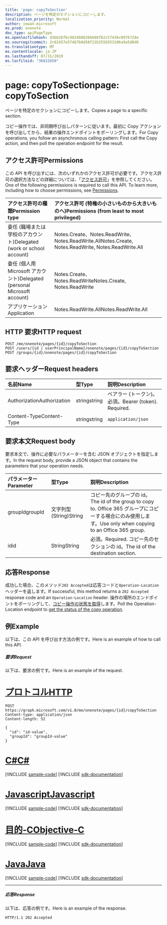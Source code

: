 ```yaml
---
title: 'page: copyToSection'
description: ページを特定のセクションにコピーします。
localization_priority: Normal
author: jewan-microsoft
ms.prod: onenote
doc_type: apiPageType
ms.openlocfilehash: d3b626f6c982488826b698f82c57436c0976724e
ms.sourcegitcommit: 2c62457e57467b8d50f21b255b553106a9a5d8d6
ms.translationtype: MT
ms.contentlocale: ja-JP
ms.lasthandoff: 07/31/2019
ms.locfileid: "36022650"
---
```

# <a name="page-copytosection"></a><span data-ttu-id="28ac5-103">page: copyToSection</span><span class="sxs-lookup"><span data-stu-id="28ac5-103">page: copyToSection</span></span>
<span data-ttu-id="28ac5-104">ページを特定のセクションにコピーします。</span><span class="sxs-lookup"><span data-stu-id="28ac5-104">Copies a page to a specific section.</span></span>

<span data-ttu-id="28ac5-105">コピー操作では、非同期呼び出しパターンに従います。最初に Copy アクションを呼び出してから、結果の操作エンドポイントをポーリングします。</span><span class="sxs-lookup"><span data-stu-id="28ac5-105">For Copy operations, you follow an asynchronous calling pattern:  First call the Copy action, and then poll the operation endpoint for the result.</span></span>

## <a name="permissions"></a><span data-ttu-id="28ac5-106">アクセス許可</span><span class="sxs-lookup"><span data-stu-id="28ac5-106">Permissions</span></span>
<span data-ttu-id="28ac5-p101">この API を呼び出すには、次のいずれかのアクセス許可が必要です。アクセス許可の選択方法などの詳細については、「[アクセス許可](/graph/permissions-reference)」を参照してください。</span><span class="sxs-lookup"><span data-stu-id="28ac5-p101">One of the following permissions is required to call this API. To learn more, including how to choose permissions, see [Permissions](/graph/permissions-reference).</span></span>

|<span data-ttu-id="28ac5-109">アクセス許可の種類</span><span class="sxs-lookup"><span data-stu-id="28ac5-109">Permission type</span></span>      | <span data-ttu-id="28ac5-110">アクセス許可 (特権の小さいものから大きいものへ)</span><span class="sxs-lookup"><span data-stu-id="28ac5-110">Permissions (from least to most privileged)</span></span>              |
|:--------------------|:---------------------------------------------------------|
|<span data-ttu-id="28ac5-111">委任 (職場または学校のアカウント)</span><span class="sxs-lookup"><span data-stu-id="28ac5-111">Delegated (work or school account)</span></span> | <span data-ttu-id="28ac5-112">Notes.Create、Notes.ReadWrite、Notes.ReadWrite.All</span><span class="sxs-lookup"><span data-stu-id="28ac5-112">Notes.Create, Notes.ReadWrite, Notes.ReadWrite.All</span></span>    |
|<span data-ttu-id="28ac5-113">委任 (個人用 Microsoft アカウント)</span><span class="sxs-lookup"><span data-stu-id="28ac5-113">Delegated (personal Microsoft account)</span></span> | <span data-ttu-id="28ac5-114">Notes.Create、Notes.ReadWrite</span><span class="sxs-lookup"><span data-stu-id="28ac5-114">Notes.Create, Notes.ReadWrite</span></span>    |
|<span data-ttu-id="28ac5-115">アプリケーション</span><span class="sxs-lookup"><span data-stu-id="28ac5-115">Application</span></span> | <span data-ttu-id="28ac5-116">Notes.ReadWrite.All</span><span class="sxs-lookup"><span data-stu-id="28ac5-116">Notes.ReadWrite.All</span></span> |

## <a name="http-request"></a><span data-ttu-id="28ac5-117">HTTP 要求</span><span class="sxs-lookup"><span data-stu-id="28ac5-117">HTTP request</span></span>
<!-- { "blockType": "ignored" } -->
```http
POST /me/onenote/pages/{id}/copyToSection
POST /users/{id | userPrincipalName}/onenote/pages/{id}/copyToSection
POST /groups/{id}/onenote/pages/{id}/copyToSection
```
## <a name="request-headers"></a><span data-ttu-id="28ac5-118">要求ヘッダー</span><span class="sxs-lookup"><span data-stu-id="28ac5-118">Request headers</span></span>
| <span data-ttu-id="28ac5-119">名前</span><span class="sxs-lookup"><span data-stu-id="28ac5-119">Name</span></span>       | <span data-ttu-id="28ac5-120">型</span><span class="sxs-lookup"><span data-stu-id="28ac5-120">Type</span></span> | <span data-ttu-id="28ac5-121">説明</span><span class="sxs-lookup"><span data-stu-id="28ac5-121">Description</span></span>|
|:---------------|:--------|:----------|
| <span data-ttu-id="28ac5-122">Authorization</span><span class="sxs-lookup"><span data-stu-id="28ac5-122">Authorization</span></span>  | <span data-ttu-id="28ac5-123">string</span><span class="sxs-lookup"><span data-stu-id="28ac5-123">string</span></span>  | <span data-ttu-id="28ac5-p102">ベアラー {トークン}。必須。</span><span class="sxs-lookup"><span data-stu-id="28ac5-p102">Bearer {token}. Required.</span></span> |
| <span data-ttu-id="28ac5-126">Content-Type</span><span class="sxs-lookup"><span data-stu-id="28ac5-126">Content-Type</span></span> | <span data-ttu-id="28ac5-127">string</span><span class="sxs-lookup"><span data-stu-id="28ac5-127">string</span></span> | `application/json` |

## <a name="request-body"></a><span data-ttu-id="28ac5-128">要求本文</span><span class="sxs-lookup"><span data-stu-id="28ac5-128">Request body</span></span>
<span data-ttu-id="28ac5-129">要求本文で、操作に必要なパラメーターを含む JSON オブジェクトを指定します。</span><span class="sxs-lookup"><span data-stu-id="28ac5-129">In the request body, provide a JSON object that contains the parameters that your operation needs.</span></span>

| <span data-ttu-id="28ac5-130">パラメーター</span><span class="sxs-lookup"><span data-stu-id="28ac5-130">Parameter</span></span>    | <span data-ttu-id="28ac5-131">型</span><span class="sxs-lookup"><span data-stu-id="28ac5-131">Type</span></span>   |<span data-ttu-id="28ac5-132">説明</span><span class="sxs-lookup"><span data-stu-id="28ac5-132">Description</span></span>|
|:---------------|:--------|:----------|
|<span data-ttu-id="28ac5-133">groupId</span><span class="sxs-lookup"><span data-stu-id="28ac5-133">groupId</span></span>|<span data-ttu-id="28ac5-134">文字列型 (String)</span><span class="sxs-lookup"><span data-stu-id="28ac5-134">String</span></span>|<span data-ttu-id="28ac5-135">コピー先のグループの id。</span><span class="sxs-lookup"><span data-stu-id="28ac5-135">The id of the group to copy to.</span></span> <span data-ttu-id="28ac5-136">Office 365 グループにコピーする場合にのみ使用します。</span><span class="sxs-lookup"><span data-stu-id="28ac5-136">Use only when copying to an Office 365 group.</span></span>|
|<span data-ttu-id="28ac5-137">id</span><span class="sxs-lookup"><span data-stu-id="28ac5-137">id</span></span>|<span data-ttu-id="28ac5-138">String</span><span class="sxs-lookup"><span data-stu-id="28ac5-138">String</span></span>|<span data-ttu-id="28ac5-139">必須。</span><span class="sxs-lookup"><span data-stu-id="28ac5-139">Required.</span></span> <span data-ttu-id="28ac5-140">コピー先のセクションの id。</span><span class="sxs-lookup"><span data-stu-id="28ac5-140">The id of the destination section.</span></span>|

## <a name="response"></a><span data-ttu-id="28ac5-141">応答</span><span class="sxs-lookup"><span data-stu-id="28ac5-141">Response</span></span>

<span data-ttu-id="28ac5-142">成功した場合、このメソッド`202 Accepted`は応答コードと`Operation-Location`ヘッダーを返します。</span><span class="sxs-lookup"><span data-stu-id="28ac5-142">If successful, this method returns a `202 Accepted` response code and an `Operation-Location` header.</span></span> <span data-ttu-id="28ac5-143">操作の場所のエンドポイントをポーリングして、[コピー操作の状態を取得](onenoteoperation-get.md)します。</span><span class="sxs-lookup"><span data-stu-id="28ac5-143">Poll the Operation-Location endpoint to [get the status of the copy operation](onenoteoperation-get.md).</span></span>

## <a name="example"></a><span data-ttu-id="28ac5-144">例</span><span class="sxs-lookup"><span data-stu-id="28ac5-144">Example</span></span>
<span data-ttu-id="28ac5-145">以下は、この API を呼び出す方法の例です。</span><span class="sxs-lookup"><span data-stu-id="28ac5-145">Here is an example of how to call this API.</span></span>
##### <a name="request"></a><span data-ttu-id="28ac5-146">要求</span><span class="sxs-lookup"><span data-stu-id="28ac5-146">Request</span></span>
<span data-ttu-id="28ac5-147">以下は、要求の例です。</span><span class="sxs-lookup"><span data-stu-id="28ac5-147">Here is an example of the request.</span></span>

# <a name="httptabhttp"></a>[<span data-ttu-id="28ac5-148">プロトコル</span><span class="sxs-lookup"><span data-stu-id="28ac5-148">HTTP</span></span>](#tab/http)
<!-- {
  "blockType": "request",
  "name": "page_copytosection"
}-->
```http
POST https://graph.microsoft.com/v1.0/me/onenote/pages/{id}/copyToSection
Content-type: application/json
Content-length: 52

{
  "id": "id-value",
  "groupId": "groupId-value"
}
```
# <a name="ctabcsharp"></a>[<span data-ttu-id="28ac5-149">C#</span><span class="sxs-lookup"><span data-stu-id="28ac5-149">C#</span></span>](#tab/csharp)
[!INCLUDE [sample-code](../includes/snippets/csharp/page-copytosection-csharp-snippets.md)]
[!INCLUDE [sdk-documentation](../includes/snippets/snippets-sdk-documentation-link.md)]

# <a name="javascripttabjavascript"></a>[<span data-ttu-id="28ac5-150">Javascript</span><span class="sxs-lookup"><span data-stu-id="28ac5-150">Javascript</span></span>](#tab/javascript)
[!INCLUDE [sample-code](../includes/snippets/javascript/page-copytosection-javascript-snippets.md)]
[!INCLUDE [sdk-documentation](../includes/snippets/snippets-sdk-documentation-link.md)]

# <a name="objective-ctabobjc"></a>[<span data-ttu-id="28ac5-151">目的-C</span><span class="sxs-lookup"><span data-stu-id="28ac5-151">Objective-C</span></span>](#tab/objc)
[!INCLUDE [sample-code](../includes/snippets/objc/page-copytosection-objc-snippets.md)]
[!INCLUDE [sdk-documentation](../includes/snippets/snippets-sdk-documentation-link.md)]

# <a name="javatabjava"></a>[<span data-ttu-id="28ac5-152">Java</span><span class="sxs-lookup"><span data-stu-id="28ac5-152">Java</span></span>](#tab/java)
[!INCLUDE [sample-code](../includes/snippets/java/page-copytosection-java-snippets.md)]
[!INCLUDE [sdk-documentation](../includes/snippets/snippets-sdk-documentation-link.md)]

---


##### <a name="response"></a><span data-ttu-id="28ac5-153">応答</span><span class="sxs-lookup"><span data-stu-id="28ac5-153">Response</span></span>
<span data-ttu-id="28ac5-154">以下は、応答の例です。</span><span class="sxs-lookup"><span data-stu-id="28ac5-154">Here is an example of the response.</span></span>
<!-- {
  "blockType": "response",
  "truncated": true,
  "@odata.type": "microsoft.graph.onenoteOperation"
} -->
```http
HTTP/1.1 202 Accepted
```

<!-- uuid: 8fcb5dbc-d5aa-4681-8e31-b001d5168d79
2015-10-25 14:57:30 UTC -->
<!-- {
  "type": "#page.annotation",
  "description": "page: copyToSection",
  "keywords": "",
  "section": "documentation",
  "tocPath": "",
  "suppressions": [
  ]
}-->
